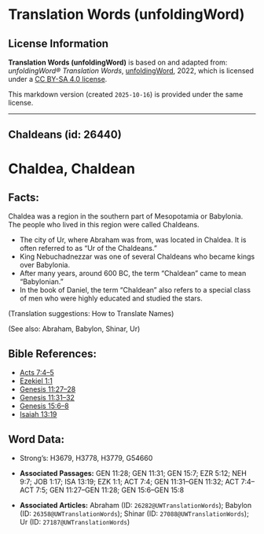 # Translation Words (unfoldingWord)

## License Information

**Translation Words (unfoldingWord)** is based on and adapted from: _unfoldingWord® Translation Words_, [unfoldingWord](https://unfoldingword.org/utw), 2022, which is licensed under a [CC BY-SA 4.0 license](https://creativecommons.org/licenses/by-sa/4.0/legalcode.en).

This markdown version (created `2025-10-16`) is provided under the same license.



--------------------------------

## Chaldeans (id: 26440)

Chaldea, Chaldean
=================

Facts:
------

Chaldea was a region in the southern part of Mesopotamia or Babylonia. The people who lived in this region were called Chaldeans.

* The city of Ur, where Abraham was from, was located in Chaldea. It is often referred to as “Ur of the Chaldeans.”
* King Nebuchadnezzar was one of several Chaldeans who became kings over Babylonia.
* After many years, around 600 BC, the term “Chaldean” came to mean “Babylonian.”
* In the book of Daniel, the term “Chaldean” also refers to a special class of men who were highly educated and studied the stars.

(Translation suggestions: How to Translate Names)

(See also: Abraham, Babylon, Shinar, Ur)

Bible References:
-----------------

* [Acts 7:4–5](https://ref.ly/Acts7:4-Acts7:5)
* [Ezekiel 1:1](https://ref.ly/Ezek1:1)
* [Genesis 11:27–28](https://ref.ly/Gen11:27-Gen11:28)
* [Genesis 11:31–32](https://ref.ly/Gen11:31-Gen11:32)
* [Genesis 15:6–8](https://ref.ly/Gen15:6-Gen15:8)
* [Isaiah 13:19](https://ref.ly/Isa13:19)

Word Data:
----------

* Strong’s: H3679, H3778, H3779, G54660

* **Associated Passages:** GEN 11:28; GEN 11:31; GEN 15:7; EZR 5:12; NEH 9:7; JOB 1:17; ISA 13:19; EZK 1:1; ACT 7:4; GEN 11:31–GEN 11:32; ACT 7:4–ACT 7:5; GEN 11:27–GEN 11:28; GEN 15:6–GEN 15:8
* **Associated Articles:** Abraham (ID: `26282@UWTranslationWords`); Babylon (ID: `26358@UWTranslationWords`); Shinar (ID: `27088@UWTranslationWords`); Ur (ID: `27187@UWTranslationWords`)

